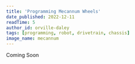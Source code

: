 ```yaml
---
title: 'Programming Mecannum Wheels'
date_published: 2022-12-11
readTime: 5
author_id: orville-daley
tags: [programming, robot, drivetrain, chassis]
image_name: mecannum
---
```


Coming Soon
